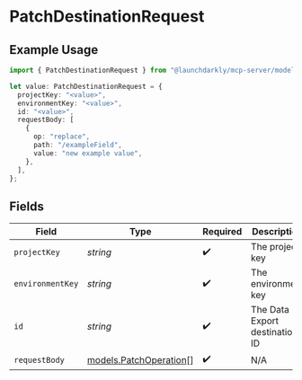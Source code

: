 # PatchDestinationRequest

## Example Usage

```typescript
import { PatchDestinationRequest } from "@launchdarkly/mcp-server/models/operations";

let value: PatchDestinationRequest = {
  projectKey: "<value>",
  environmentKey: "<value>",
  id: "<value>",
  requestBody: [
    {
      op: "replace",
      path: "/exampleField",
      value: "new example value",
    },
  ],
};
```

## Fields

| Field                                                     | Type                                                      | Required                                                  | Description                                               |
| --------------------------------------------------------- | --------------------------------------------------------- | --------------------------------------------------------- | --------------------------------------------------------- |
| `projectKey`                                              | *string*                                                  | :heavy_check_mark:                                        | The project key                                           |
| `environmentKey`                                          | *string*                                                  | :heavy_check_mark:                                        | The environment key                                       |
| `id`                                                      | *string*                                                  | :heavy_check_mark:                                        | The Data Export destination ID                            |
| `requestBody`                                             | [models.PatchOperation](../../models/patchoperation.md)[] | :heavy_check_mark:                                        | N/A                                                       |